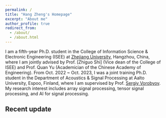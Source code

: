 ```yaml
---
permalink: /
title: "Hang Zheng's Homepage"
excerpt: "About me"
author_profile: true
redirect_from: 
  - /about/
  - /about.html
---
```


I am a fifth-year Ph.D. student in the College of Information Science & Electronic Engineering (ISEE) at [Zhejiang University](https://www.zju.edu.cn/english/), Hangzhou, China, where I am jointly advised by Prof. [Zhiguo Shi] (Vice dean of the College of ISEE) and Prof. Quan Yu (Academician of the Chinese Academy of Engineering). From Oct. 2022 ~ Oct. 2023, I was a joint training Ph.D. student in the Department of Acoustics & Signal Processing at Aalto University, Espoo, Finland, where I am supervised by Prof. [Sergiy Vorobyov](https://users.aalto.fi/~vorobys1/). My research interest includes array signal processing, tensor signal processing, and AI for signal processing.

Recent update
---------


